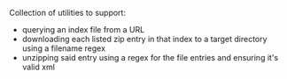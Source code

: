 Collection of utilities to support:
 * querying an index file from a URL
 * downloading each listed zip entry in that index to a target directory using a filename regex
 * unzipping said entry using a regex for the file entries and ensuring it's valid xml
